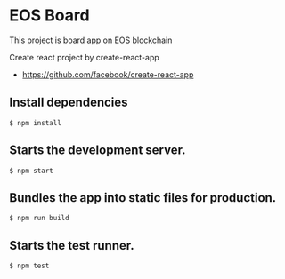 # EOS Board
This project is board app on EOS blockchain

Create react project by create-react-app
- https://github.com/facebook/create-react-app

## Install dependencies
```
$ npm install
```

## Starts the development server.
```
$ npm start
```

## Bundles the app into static files for production.
```
$ npm run build
```

## Starts the test runner.
```
$ npm test
```
    